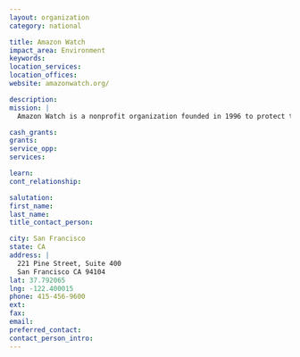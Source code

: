 ```yaml
---
layout: organization
category: national

title: Amazon Watch
impact_area: Environment
keywords: 
location_services: 
location_offices: 
website: amazonwatch.org/‎

description: 
mission: |
  Amazon Watch is a nonprofit organization founded in 1996 to protect the rainforest and advance the rights of indigenous peoples in the Amazon Basin. We partner with indigenous and environmental organizations in campaigns for human rights, corporate accountability and the preservation of the Amazon's ecological systems.

cash_grants: 
grants: 
service_opp: 
services: 

learn: 
cont_relationship: 

salutation: 
first_name: 
last_name: 
title_contact_person: 

city: San Francisco
state: CA
address: |
  221 Pine Street, Suite 400  
  San Francisco CA 94104
lat: 37.792065
lng: -122.400015
phone: 415-456-9600
ext: 
fax: 
email: 
preferred_contact: 
contact_person_intro: 
---
```

